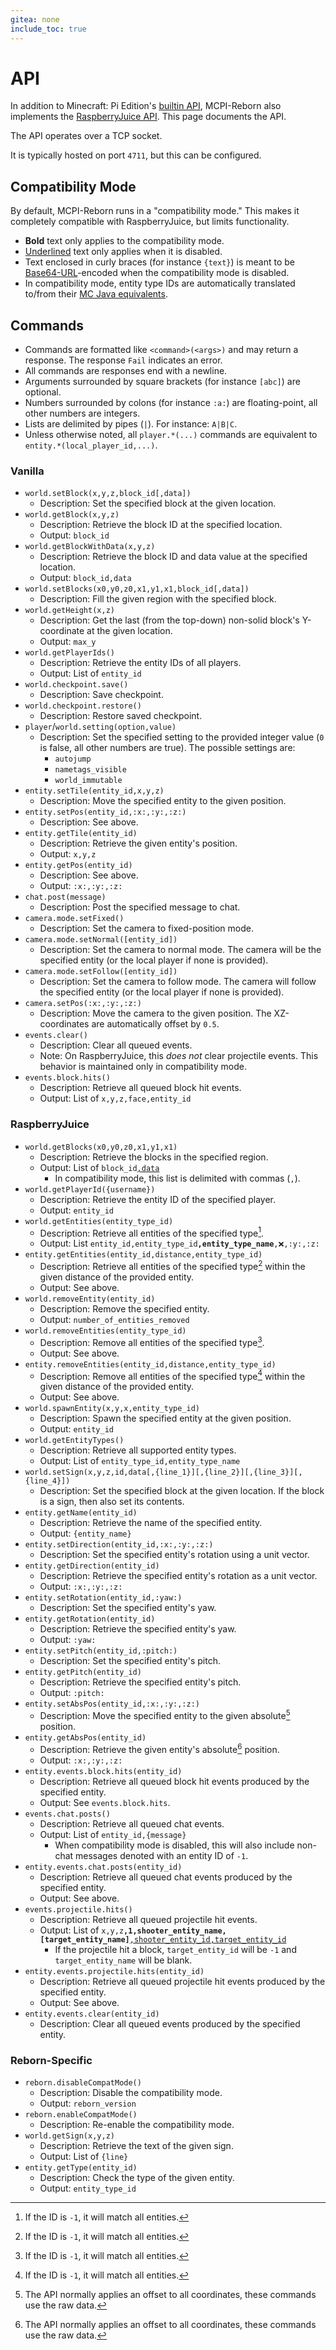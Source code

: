 ```yaml
---
gitea: none
include_toc: true
---
```


# API
In addition to Minecraft: Pi Edition's [builtin API](https://minecraft.wiki/w/Pi_Edition_protocol), MCPI-Reborn also implements the [RaspberryJuice API](https://github.com/zhuowei/RaspberryJuice). This page documents the API.

The API operates over a TCP socket.

It is typically hosted on port `4711`, but this can be configured.

## Compatibility Mode
By default, MCPI-Reborn runs in a "compatibility mode." This makes it completely compatible with RaspberryJuice, but limits functionality.

* **Bold** text only applies to the compatibility mode.
* <ins>Underlined</ins> text only applies when it is disabled.
* Text enclosed in curly braces (for instance `{text}`) is meant to be [Base64-URL](https://base64.guru/standards/base64url)-encoded when the compatibility mode is disabled.
* In compatibility mode, entity type IDs are automatically translated to/from their [MC Java equivalents](https://mcreator.net/wiki/entity-ids#toc-index-2).

## Commands
* Commands are formatted like `<command>(<args>)` and may return a response. The response `Fail` indicates an error.
* All commands are responses end with a newline.
* Arguments surrounded by square brackets (for instance `[abc]`) are optional.
* Numbers surrounded by colons (for instance `:a:`) are floating-point, all other numbers are integers.
* Lists are delimited by pipes (`|`). For instance: `A|B|C`.
* Unless otherwise noted, all `player.*(...)` commands are equivalent to `entity.*(local_player_id,...)`.

### Vanilla
* `world.setBlock(x,y,z,block_id[,data])` 
  * Description: Set the specified block at the given location.
* `world.getBlock(x,y,z)`
  * Description: Retrieve the block ID at the specified location.
  * Output: `block_id`
* `world.getBlockWithData(x,y,z)`
  * Description: Retrieve the block ID and data value at the specified location.
  * Output: `block_id,data`
* `world.setBlocks(x0,y0,z0,x1,y1,x1,block_id[,data])`
  * Description: Fill the given region with the specified block.
* `world.getHeight(x,z)`
  * Description: Get the last (from the top-down) non-solid block's Y-coordinate at the given location.
  * Output: `max_y`
* `world.getPlayerIds()`
  * Description: Retrieve the entity IDs of all players.
  * Output: List of `entity_id`
* `world.checkpoint.save()`
  * Description: Save checkpoint.
* `world.checkpoint.restore()`
  * Description: Restore saved checkpoint.
* `player`/`world.setting(option,value)`
  * Description: Set the specified setting to the provided integer value (`0` is false, all other numbers are true). The possible settings are:
    * `autojump`
    * `nametags_visible`
    * `world_immutable`
* `entity.setTile(entity_id,x,y,z)`
  * Description: Move the specified entity to the given position.
* `entity.setPos(entity_id,:x:,:y:,:z:)`
  * Description: See above.
* `entity.getTile(entity_id)`
  * Description: Retrieve the given entity's position.
  * Output: `x,y,z`
* `entity.getPos(entity_id)`
  * Description: See above.
  * Output: `:x:,:y:,:z:`
* `chat.post(message)`
  * Description: Post the specified message to chat.
* `camera.mode.setFixed()`
  * Description: Set the camera to fixed-position mode.
* `camera.mode.setNormal([entity_id])`
  * Description: Set the camera to normal mode. The camera will be the specified entity (or the local player if none is provided).
* `camera.mode.setFollow([entity_id])`
  * Description: Set the camera to follow mode. The camera will follow the specified entity (or the local player if none is provided).
* `camera.setPos(:x:,:y:,:z:)`
  * Description: Move the camera to the given position. The XZ-coordinates are automatically offset by `0.5`.
* `events.clear()`
  * Description: Clear all queued events.
  * Note: On RaspberryJuice, this *does not* clear projectile events. This behavior is maintained only in compatibility mode.
* `events.block.hits()`
  * Description: Retrieve all queued block hit events.
  * Output: List of `x,y,z,face,entity_id`

### RaspberryJuice
* `world.getBlocks(x0,y0,z0,x1,y1,x1)`
  * Description: Retrieve the blocks in the specified region.
  * Output: List of <code>block_id<ins>,data</ins></code>
    * In compatibility mode, this list is delimited with commas (`,`).
* `world.getPlayerId({username})`
  * Description: Retrieve the entity ID of the specified player.
  * Output: `entity_id`
* `world.getEntities(entity_type_id)`
  * Description: Retrieve all entities of the specified type[^1].
  * Output: List <code>entity_id,entity_type_id<b>,entity_type_name</b>,:x:,:y:,:z:</code>
* `entity.getEntities(entity_id,distance,entity_type_id)`
  * Description: Retrieve all entities of the specified type[^1] within the given distance of the provided entity.
  * Output: See above.
* `world.removeEntity(entity_id)`
  * Description: Remove the specified entity.
  * Output: `number_of_entities_removed`
* `world.removeEntities(entity_type_id)`
  * Description: Remove all entities of the specified type[^1].
  * Output: See above.
* `entity.removeEntities(entity_id,distance,entity_type_id)`
  * Description: Remove all entities of the specified type[^1] within the given distance of the provided entity.
  * Output: See above.
* `world.spawnEntity(x,y,x,entity_type_id)`
  * Description: Spawn the specified entity at the given position.
  * Output: `entity_id`
* `world.getEntityTypes()`
  * Description: Retrieve all supported entity types.
  * Output: List of `entity_type_id,entity_type_name`
* `world.setSign(x,y,z,id,data[,{line_1}][,{line_2}][,{line_3}][,{line_4}])`
  * Description: Set the specified block at the given location. If the block is a sign, then also set its contents.
* `entity.getName(entity_id)`
  * Description: Retrieve the name of the specified entity.
  * Output: `{entity_name}`
* `entity.setDirection(entity_id,:x:,:y:,:z:)`
  * Description: Set the specified entity's rotation using a unit vector.
* `entity.getDirection(entity_id)`
  * Description: Retrieve the specified entity's rotation as a unit vector.
  * Output: `:x:,:y:,:z:`
* `entity.setRotation(entity_id,:yaw:)`
  * Description: Set the specified entity's yaw.
* `entity.getRotation(entity_id)`
  * Description: Retrieve the specified entity's yaw.
  * Output: `:yaw:`
* `entity.setPitch(entity_id,:pitch:)`
  * Description: Set the specified entity's pitch.
* `entity.getPitch(entity_id)`
  * Description: Retrieve the specified entity's pitch.
  * Output: `:pitch:`
* `entity.setAbsPos(entity_id,:x:,:y:,:z:)`
  * Description: Move the specified entity to the given absolute[^2] position.
* `entity.getAbsPos(entity_id)`
  * Description: Retrieve the given entity's absolute[^2] position.
  * Output: `:x:,:y:,:z:`
* `entity.events.block.hits(entity_id)`
  * Description: Retrieve all queued block hit events produced by the specified entity.
  * Output: See `events.block.hits`.
* `events.chat.posts()`
  * Description: Retrieve all queued chat events.
  * Output: List of `entity_id,{message}`
    * When compatibility mode is disabled, this will also include non-chat messages denoted with an entity ID of `-1`.
* `entity.events.chat.posts(entity_id)`
  * Description: Retrieve all queued chat events produced by the specified entity.
  * Output: See above.
* `events.projectile.hits()`
  * Description: Retrieve all queued projectile hit events.
  * Output: List of <code>x,y,z<b>,1,shooter_entity_name,\[target_entity_name\]</b><ins>,shooter_entity_id,target_entity_id</ins></code>
    * If the projectile hit a block, `target_entity_id` will be `-1` and `target_entity_name` will be blank.
* `entity.events.projectile.hits(entity_id)`
  * Description: Retrieve all queued projectile hit events produced by the specified entity.
  * Output: See above.
* `entity.events.clear(entity_id)`
  * Description: Clear all queued events produced by the specified entity.

### Reborn-Specific
* `reborn.disableCompatMode()`
  * Description: Disable the compatibility mode.
  * Output: `reborn_version`
* `reborn.enableCompatMode()`
  * Description: Re-enable the compatibility mode.
* `world.getSign(x,y,z)`
  * Description: Retrieve the text of the given sign.
  * Output: List of `{line}`
* `entity.getType(entity_id)`
  * Description: Check the type of the given entity.
  * Output: `entity_type_id`

[^1]: If the ID is `-1`, it will match all entities.
[^2]: The API normally applies an offset to all coordinates, these commands use the raw data.